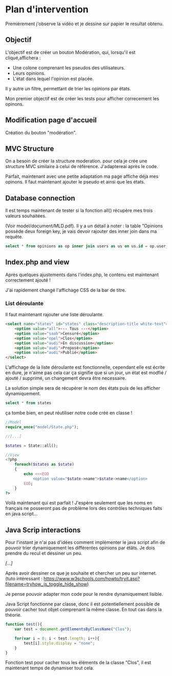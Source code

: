 # Plan d'intervention
Premièrement j'observe la vidéo et je dessine sur papier le resultat obtenu.

## Objectif
L'objectif est de créer un bouton Modération, qui, lorsqu'il est cliqué,affichera :
- Une colone comprenant les pseudos des utilisateurs.
- Leurs opinions.
- L'état dans lequel l'opinion est placée.

Il y autre un filtre, permettant de trier les opinions par états.

Mon premier objectif est de créer les tests pour afficher correcement les opinons.

## Modification page d'accueil
Création du bouton "modération".

## MVC Structure
On a besoin de créer la structure moderation. pour cela je crée une structure MVC similaire à celui de référence. J'adaptereai après le code.

Parfait, maintenant avec une petite adaptation ma page affiche déjà mes opinons. Il faut maintenant ajouter le pseudo et ainsi que les états.

## Database connection
Il est temps maintenant de tester si la fonction all() récupère mes trois valeurs souhaitées.

(Voir model/document/MLD.pdf). Il y a un détail à noter : la table "Opinions possède deux foreign key, je vais devoir rajouter des inner join dans ma requête.

```sql
select * from opinions as op inner join users as us on us.id = op.user_id inner join states as st on st.id = op.opinionstate_id
```
## Index.php and view
Après quelques ajustements dans l'index.php, le contenu est maintenant correctement ajouté !

J'ai rapidement changé l'affichage CSS de la bar de titre.

### List déroulante
Il faut maintenant rajouter une liste déroulante.

```html
<select name="states" id="states" class="description-title white-text">
    <option value="all">--- Tous ---</option>
    <option value="saab">Censuré</option>
    <option value="opel">Clos</option>
    <option value="audi">En discussion</option>
    <option value="audi">Proposé</option>
    <option value="audi">Publié</option>
</select>
```

L'affichage de la liste déroulante est fonctionnelle, cependant elle est écrite en dure, je n'aime pas cela car ça signifie que si un jour, un état est modfié / ajouté / supprimé, un changement devra être necessaire.

La solution simple sera de récupérer le nom des états puis de les afficher dynamiquement.

```sql
select * from states
```

ça tombe bien, en peut réutiliser notre code créé en classe !

```php
//Model
require_once("model/State.php");

//[...]

$states = State::all();

//View
<?php
    foreach($states as $state) 
    {
        echo <<<EOD
            <option value="$state->name">$state->name</option>
        EOD;
    }
?>
```

Voilà maintenant qui est parfait !
J'espère seulement que les noms en français ne posseront pas de problème lors des contrôles techniques faits en java script...

## Java Scrip interactions
Pour l'instant je n'ai pas d'idées comment implémenter le java script afin de pouvoir trier dynamiquement les différentes opinions par étâts. Je dois prendre du recul et dessiner un peu.

*[...]*

Après avoir dessiner ce que je souhaite et chercher un peu sur internet. 
(tuto intéressant : https://www.w3schools.com/howto/tryit.asp?filename=tryhow_js_toggle_hide_show)

Je pense pouvoir adapter mon code pour le rendre dynamiquement lisible.

Java Script fonctionne par classe, donc il est potentiellement possible de pouvoir cacher tout objet comprenant la même classe. En tout cas dans la théorie.

```js
function test(){
    var test = document.getElementsByClassName("Clos");

    for(var i = 0; i < test.length; i++){
        test[i].style.display = "none";
    }
}
```
Fonction test pour cacher tous les éléments de la classe "Clos", il est maintenant temps de dynamiser tout cela.
